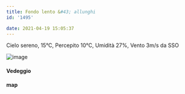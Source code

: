 ```yaml
---
title: Fondo lento &#43; allunghi
id: '1495'

date: 2021-04-19 15:05:37
---
```


Cielo sereno, 15°C, Percepito 10°C, Umidità 27%, Vento 3m/s da SSO

![image](/images/2021/08/IMG_3812_hu4a4d5ff12a0604131e2d0684592ff4c3_513857_700x0_resize_q75_box.jpg)

#### Vedeggio

<!-- ![image](/images/2021/08/20210419-activity-map_hu0547c6a2067897a59a05b89dca50e6ab_93951_700x0_resize_box_3.png) -->

#### map
